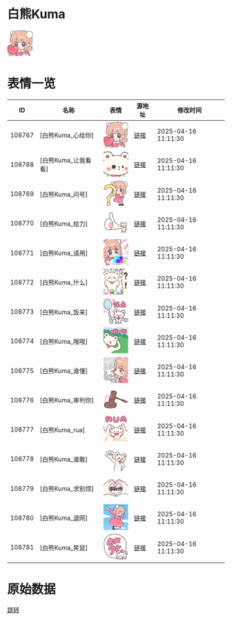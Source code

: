 # 白熊Kuma

<img src="./cover.png" height="60" alt="cover" />

# 表情一览

|ID|名称|表情|源地址|修改时间|
|----|----|----|----|----|
|108767|[白熊Kuma_心给你]|<img src="./pic/108767_%5B白熊Kuma_心给你%5D.png" height="60" alt="心给你"/>|[链接](https://i0.hdslb.com/bfs/garb/0d059552748d2d1d29e36ed778856a7c6534ea1c.png)|2025-04-16 11:11:30|
|108768|[白熊Kuma_让我看看]|<img src="./pic/108768_%5B白熊Kuma_让我看看%5D.png" height="60" alt="让我看看"/>|[链接](https://i0.hdslb.com/bfs/garb/0f0e8d8937b860ee969bbe19859def4727339594.png)|2025-04-16 11:11:30|
|108769|[白熊Kuma_问号]|<img src="./pic/108769_%5B白熊Kuma_问号%5D.png" height="60" alt="问号"/>|[链接](https://i0.hdslb.com/bfs/garb/b2de601e3739507d30e225d340b8bf879913156c.png)|2025-04-16 11:11:30|
|108770|[白熊Kuma_给力]|<img src="./pic/108770_%5B白熊Kuma_给力%5D.png" height="60" alt="给力"/>|[链接](https://i0.hdslb.com/bfs/garb/6f84692c8b4b499cf8b0e0eb39c1b6358879e668.png)|2025-04-16 11:11:30|
|108771|[白熊Kuma_请用]|<img src="./pic/108771_%5B白熊Kuma_请用%5D.png" height="60" alt="请用"/>|[链接](https://i0.hdslb.com/bfs/garb/922884fab384324c543c5a0ec36ca50f239dd51b.png)|2025-04-16 11:11:30|
|108772|[白熊Kuma_什么]|<img src="./pic/108772_%5B白熊Kuma_什么%5D.png" height="60" alt="什么"/>|[链接](https://i0.hdslb.com/bfs/garb/50c5576fd913f8ecfd4c275a2f9c9ac8b5dd84d4.png)|2025-04-16 11:11:30|
|108773|[白熊Kuma_饭来]|<img src="./pic/108773_%5B白熊Kuma_饭来%5D.png" height="60" alt="饭来"/>|[链接](https://i0.hdslb.com/bfs/garb/500c5ac4bac76cdf3fa086b7fafd604d522fceb5.png)|2025-04-16 11:11:30|
|108774|[白熊Kuma_哦哦]|<img src="./pic/108774_%5B白熊Kuma_哦哦%5D.png" height="60" alt="哦哦"/>|[链接](https://i0.hdslb.com/bfs/garb/21c9ddf46281add3f90ef5b061714f1b3b303108.png)|2025-04-16 11:11:30|
|108775|[白熊Kuma_谁懂]|<img src="./pic/108775_%5B白熊Kuma_谁懂%5D.png" height="60" alt="谁懂"/>|[链接](https://i0.hdslb.com/bfs/garb/f19f8c51001bd8695892a45f9d406289bcd4e6fd.png)|2025-04-16 11:11:30|
|108776|[白熊Kuma_审判你]|<img src="./pic/108776_%5B白熊Kuma_审判你%5D.png" height="60" alt="审判你"/>|[链接](https://i0.hdslb.com/bfs/garb/f74602821738439c263195e8796a5c9c0cafa011.png)|2025-04-16 11:11:30|
|108777|[白熊Kuma_rua]|<img src="./pic/108777_%5B白熊Kuma_rua%5D.png" height="60" alt="rua"/>|[链接](https://i0.hdslb.com/bfs/garb/4a34798f13653f019bfe7a671d416e72526152c8.png)|2025-04-16 11:11:30|
|108778|[白熊Kuma_谁敢]|<img src="./pic/108778_%5B白熊Kuma_谁敢%5D.png" height="60" alt="谁敢"/>|[链接](https://i0.hdslb.com/bfs/garb/fa5e3f5c3c1c4a849101f40882c065bd746e4137.png)|2025-04-16 11:11:30|
|108779|[白熊Kuma_求别烦]|<img src="./pic/108779_%5B白熊Kuma_求别烦%5D.png" height="60" alt="求别烦"/>|[链接](https://i0.hdslb.com/bfs/garb/ef0110765ffeef3906816aa33e5b0c116c471c11.png)|2025-04-16 11:11:30|
|108780|[白熊Kuma_退网]|<img src="./pic/108780_%5B白熊Kuma_退网%5D.png" height="60" alt="退网"/>|[链接](https://i0.hdslb.com/bfs/garb/7a70c745b3d278989ac87acf3e2026380885932d.png)|2025-04-16 11:11:30|
|108781|[白熊Kuma_笑鼠]|<img src="./pic/108781_%5B白熊Kuma_笑鼠%5D.png" height="60" alt="笑鼠"/>|[链接](https://i0.hdslb.com/bfs/garb/fbd26bad0ef5541e29b364a95270a752b91553c5.png)|2025-04-16 11:11:30|

# 原始数据

[跳转](./raw.json)

